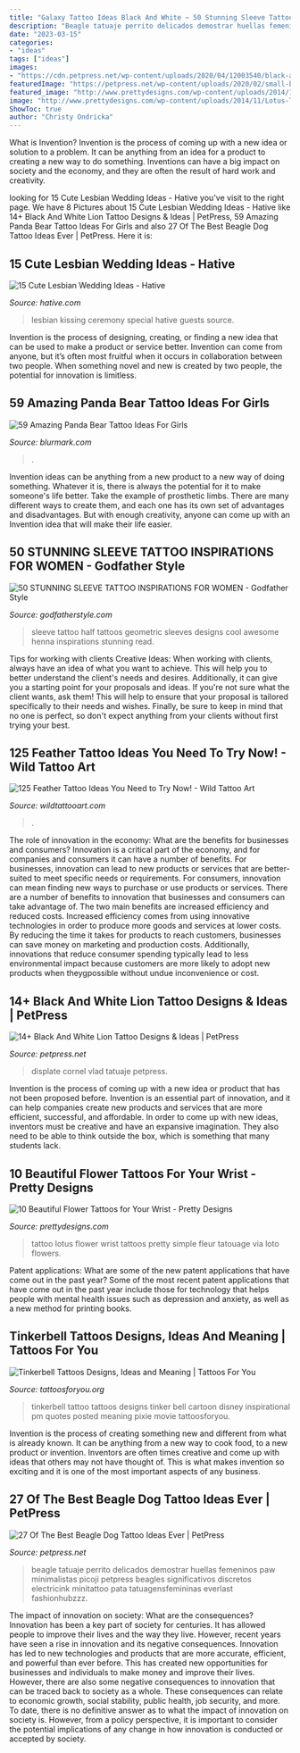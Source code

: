 ```yaml
---
title: "Galaxy Tattoo Ideas Black And White ~ 50 Stunning Sleeve Tattoo Inspirations For Women"
description: "Beagle tatuaje perrito delicados demostrar huellas femeninos paw minimalistas picoji petpress beagles significativos discretos electricink minitattoo pata tatuagensfemininas everlast fashionhubzzz"
date: "2023-03-15"
categories:
- "ideas"
tags: ["ideas"]
images:
- "https://cdn.petpress.net/wp-content/uploads/2020/04/12003540/black-and-white-lion-tattoo-art-animal.jpg"
featuredImage: "https://petpress.net/wp-content/uploads/2020/02/small-beagle-tattoo-idea.jpg"
featured_image: "http://www.prettydesigns.com/wp-content/uploads/2014/11/Lotus-Tattoo.jpg"
image: "http://www.prettydesigns.com/wp-content/uploads/2014/11/Lotus-Tattoo.jpg"
ShowToc: true
author: "Christy Ondricka"
---
```



What is Invention?
Invention is the process of coming up with a new idea or solution to a problem. It can be anything from an idea for a product to creating a new way to do something. Inventions can have a big impact on society and the economy, and they are often the result of hard work and creativity.

	

		
looking for 15 Cute Lesbian Wedding Ideas - Hative you've visit to the right page. We have 8 Pictures about 15 Cute Lesbian Wedding Ideas - Hative like 14+ Black And White Lion Tattoo Designs &amp; Ideas | PetPress, 59 Amazing Panda Bear Tattoo Ideas For Girls and also 27 Of The Best Beagle Dog Tattoo Ideas Ever | PetPress. Here it is:
		
    
## 15 Cute Lesbian Wedding Ideas - Hative

<img loading=lazy src="https://hative.com/wp-content/uploads/2014/11/lesbian-wedding-ideas/2-lesbian-wedding-ideas.jpg" onerror="this.onerror=null;this.src='https://tse2.mm.bing.net/th?id=OIP.wEd2A8CzCXY35FaUi7Gz8wHaLH&amp;pid=15.1';" alt="15 Cute Lesbian Wedding Ideas - Hative">

_Source: hative.com_

>lesbian kissing ceremony special hative guests source. 

	

Invention is the process of designing, creating, or finding a new idea that can be used to make a product or service better. Invention can come from anyone, but it’s often most fruitful when it occurs in collaboration between two people. When something novel and new is created by two people, the potential for innovation is limitless.

    
## 59 Amazing Panda Bear Tattoo Ideas For Girls

<img loading=lazy src="https://www.blurmark.com/wp-content/uploads/2017/04/Panda-Bear-On-Tree-1024x1024.jpg" onerror="this.onerror=null;this.src='https://tse4.mm.bing.net/th?id=OIP.-iLtA1N_BRTj6lQUPbkopQHaHa&amp;pid=15.1';" alt="59 Amazing Panda Bear Tattoo Ideas For Girls">

_Source: blurmark.com_

>. 

	

Invention ideas can be anything from a new product to a new way of doing something. Whatever it is, there is always the potential for it to make someone's life better. Take the example of prosthetic limbs. There are many different ways to create them, and each one has its own set of advantages and disadvantages. But with enough creativity, anyone can come up with an Invention idea that will make their life easier.

    
## 50 STUNNING SLEEVE TATTOO INSPIRATIONS FOR WOMEN - Godfather Style

<img loading=lazy src="http://godfatherstyle.com/wp-content/uploads/2016/02/Half-Sleeve-Tattoo-Woman1.jpg" onerror="this.onerror=null;this.src='https://tse1.mm.bing.net/th?id=OIP.4zDo9gTl9SYOASdG75KKMAHaK4&amp;pid=15.1';" alt="50 STUNNING SLEEVE TATTOO INSPIRATIONS FOR WOMEN - Godfather Style">

_Source: godfatherstyle.com_

>sleeve tattoo half tattoos geometric sleeves designs cool awesome henna inspirations stunning read. 

	

Tips for working with clients
Creative Ideas: When working with clients, always have an idea of what you want to achieve. This will help you to better understand the client's needs and desires. Additionally, it can give you a starting point for your proposals and ideas. If you're not sure what the client wants, ask them! This will help to ensure that your proposal is tailored specifically to their needs and wishes. Finally, be sure to keep in mind that no one is perfect, so don't expect anything from your clients without first trying your best.

    
## 125 Feather Tattoo Ideas You Need To Try Now! - Wild Tattoo Art

<img loading=lazy src="https://www.wildtattooart.com/wp-content/uploads/2018/03/feather-tattoos-07031845.jpg" onerror="this.onerror=null;this.src='https://tse3.mm.bing.net/th?id=OIP.WS8mdTU8WJIXf3MfT4FxoAHaJ4&amp;pid=15.1';" alt="125 Feather Tattoo Ideas You Need to Try Now! - Wild Tattoo Art">

_Source: wildtattooart.com_

>. 

	

The role of innovation in the economy: What are the benefits for businesses and consumers?
Innovation is a critical part of the economy, and for companies and consumers it can have a number of benefits. For businesses, innovation can lead to new products or services that are better-suited to meet specific needs or requirements. For consumers, innovation can mean finding new ways to purchase or use products or services.
There are a number of benefits to innovation that businesses and consumers can take advantage of. The two main benefits are increased efficiency and reduced costs. Increased efficiency comes from using innovative technologies in order to produce more goods and services at lower costs. By reducing the time it takes for products to reach customers, businesses can save money on marketing and production costs. Additionally, innovations that reduce consumer spending typically lead to less environmental impact because customers are more likely to adopt new products when theygpossible without undue inconvenience or cost.

    
## 14+ Black And White Lion Tattoo Designs &amp; Ideas | PetPress

<img loading=lazy src="https://cdn.petpress.net/wp-content/uploads/2020/04/12003540/black-and-white-lion-tattoo-art-animal.jpg" onerror="this.onerror=null;this.src='https://tse2.mm.bing.net/th?id=OIP.7XLmy3u2cg-b1e8Fx0lCsgHaKY&amp;pid=15.1';" alt="14+ Black And White Lion Tattoo Designs &amp; Ideas | PetPress">

_Source: petpress.net_

>displate cornel vlad tatuaje petpress. 

	

Invention is the process of coming up with a new idea or product that has not been proposed before. Invention is an essential part of innovation, and it can help companies create new products and services that are more efficient, successful, and affordable. In order to come up with new ideas, inventors must be creative and have an expansive imagination. They also need to be able to think outside the box, which is something that many students lack.

    
## 10 Beautiful Flower Tattoos For Your Wrist - Pretty Designs

<img loading=lazy src="http://www.prettydesigns.com/wp-content/uploads/2014/11/Lotus-Tattoo.jpg" onerror="this.onerror=null;this.src='https://tse1.mm.bing.net/th?id=OIP.5gRyoKjOY9Gj0uJTeVxZzQHaJO&amp;pid=15.1';" alt="10 Beautiful Flower Tattoos for Your Wrist - Pretty Designs">

_Source: prettydesigns.com_

>tattoo lotus flower wrist tattoos pretty simple fleur tatouage via loto flowers. 

	

Patent applications: What are some of the new patent applications that have come out in the past year?
Some of the most recent patent applications that have come out in the past year include those for technology that helps people with mental health issues such as depression and anxiety, as well as a new method for printing books.

    
## Tinkerbell Tattoos Designs, Ideas And Meaning | Tattoos For You

<img loading=lazy src="https://www.tattoosforyou.org/wp-content/uploads/2016/03/Tinkerbell-Tattoo-Designs.jpg" onerror="this.onerror=null;this.src='https://tse4.mm.bing.net/th?id=OIP.ckLEcHomM7OIOAyDjMPpFgHaJ4&amp;pid=15.1';" alt="Tinkerbell Tattoos Designs, Ideas and Meaning | Tattoos For You">

_Source: tattoosforyou.org_

>tinkerbell tattoo tattoos designs tinker bell cartoon disney inspirational pm quotes posted meaning pixie movie tattoosforyou. 

	

Invention is the process of creating something new and different from what is already known. It can be anything from a new way to cook food, to a new product or invention. Inventors are often times creative and come up with ideas that others may not have thought of. This is what makes invention so exciting and it is one of the most important aspects of any business.

    
## 27 Of The Best Beagle Dog Tattoo Ideas Ever | PetPress

<img loading=lazy src="https://petpress.net/wp-content/uploads/2020/02/small-beagle-tattoo-idea.jpg" onerror="this.onerror=null;this.src='https://tse1.mm.bing.net/th?id=OIP.eJepO3MSD7VDz7Buk2evFwHaHa&amp;pid=15.1';" alt="27 Of The Best Beagle Dog Tattoo Ideas Ever | PetPress">

_Source: petpress.net_

>beagle tatuaje perrito delicados demostrar huellas femeninos paw minimalistas picoji petpress beagles significativos discretos electricink minitattoo pata tatuagensfemininas everlast fashionhubzzz. 

	

The impact of innovation on society: What are the consequences?
Innovation has been a key part of society for centuries. It has allowed people to improve their lives and the way they live. However, recent years have seen a rise in innovation and its negative consequences. Innovation has led to new technologies and products that are more accurate, efficient, and powerful than ever before. This has created new opportunities for businesses and individuals to make money and improve their lives. However, there are also some negative consequences to innovation that can be traced back to society as a whole. These consequences can relate to economic growth, social stability, public health, job security, and more. To date, there is no definitive answer as to what the impact of innovation on society is. However, from a policy perspective, it is important to consider the potential implications of any change in how innovation is conducted or accepted by society.

